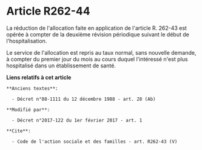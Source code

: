 # Article R262-44

La réduction de l'allocation faite en application de l'article R. 262-43 est opérée à compter de la deuxième révision
périodique suivant le début de l'hospitalisation. 

Le service de l'allocation est repris au taux normal, sans nouvelle demande, à compter du premier jour du mois au cours
duquel l'intéressé n'est plus hospitalisé dans un établissement de santé.

**Liens relatifs à cet article**

	**Anciens textes**:

	  - Décret n°88-1111 du 12 décembre 1988 - art. 28 (Ab)

	**Modifié par**:

	  - Décret n°2017-122 du 1er février 2017 - art. 1

	**Cite**:

	  - Code de l'action sociale et des familles - art. R262-43 (V)
